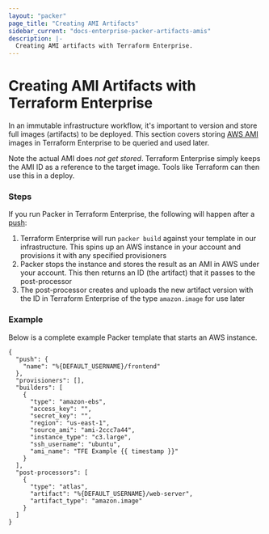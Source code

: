 ```yaml
---
layout: "packer"
page_title: "Creating AMI Artifacts"
sidebar_current: "docs-enterprise-packer-artifacts-amis"
description: |-
  Creating AMI artifacts with Terraform Enterprise.
---
```


# Creating AMI Artifacts with Terraform Enterprise

In an immutable infrastructure workflow, it's important to version and store full images (artifacts)
to be deployed. This section covers storing [AWS AMI](http://docs.aws.amazon.com/AWSEC2/latest/UserGuide/AMIs.html)
images in Terraform Enterprise to be queried and used later.

Note the actual AMI does _not get stored_. Terraform Enterprise
simply keeps the AMI ID as a reference to the target image. Tools
like Terraform can then use this in a deploy.

### Steps

If you run Packer in Terraform Enterprise, the following will happen after a [push](/docs/enterprise/packer/builds/starting.html):

1. Terraform Enterprise will run `packer build` against your template in our infrastructure.
This spins up an AWS instance in your account and provisions it with
 any specified provisioners
2. Packer stops the instance and stores the result as an AMI in AWS
under your account. This then returns an ID (the artifact) that it passes to the post-processor
3. The post-processor creates and uploads the new artifact version with the
ID in Terraform Enterprise of the type `amazon.image` for use later

### Example

Below is a complete example Packer template that starts an AWS instance.

    {
      "push": {
        "name": "%{DEFAULT_USERNAME}/frontend"
      },
      "provisioners": [],
      "builders": [
        {
          "type": "amazon-ebs",
          "access_key": "",
          "secret_key": "",
          "region": "us-east-1",
          "source_ami": "ami-2ccc7a44",
          "instance_type": "c3.large",
          "ssh_username": "ubuntu",
          "ami_name": "TFE Example {{ timestamp }}"
        }
      ],
      "post-processors": [
        {
          "type": "atlas",
          "artifact": "%{DEFAULT_USERNAME}/web-server",
          "artifact_type": "amazon.image"
        }
      ]
    }

